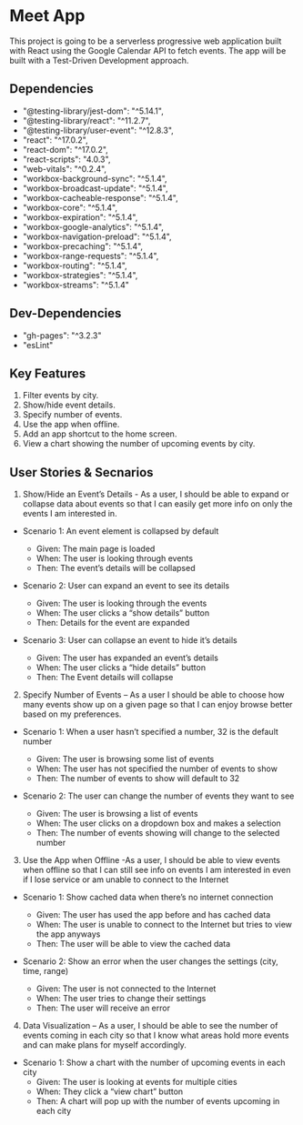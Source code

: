# Meet App

This project is going to be a serverless progressive web application built with React using the Google Calendar API to fetch events.  The app will be built with a Test-Driven Development approach.

## Dependencies

  - "@testing-library/jest-dom": "^5.14.1",
  - "@testing-library/react": "^11.2.7",
  - "@testing-library/user-event": "^12.8.3",
  - "react": "^17.0.2",
  - "react-dom": "^17.0.2",
  - "react-scripts": "4.0.3",
  - "web-vitals": "^0.2.4",
  - "workbox-background-sync": "^5.1.4",
  - "workbox-broadcast-update": "^5.1.4",
  - "workbox-cacheable-response": "^5.1.4",
  - "workbox-core": "^5.1.4",
  - "workbox-expiration": "^5.1.4",
  - "workbox-google-analytics": "^5.1.4",
  - "workbox-navigation-preload": "^5.1.4",
  - "workbox-precaching": "^5.1.4",
  - "workbox-range-requests": "^5.1.4",
  - "workbox-routing": "^5.1.4",
  - "workbox-strategies": "^5.1.4",
  - "workbox-streams": "^5.1.4"

## Dev-Dependencies

  - "gh-pages": "^3.2.3"
  - "esLint"

## Key Features
1) Filter events by city.
2) Show/hide event details.
3) Specify number of events.
4) Use the app when offline.
5) Add an app shortcut to the home screen.
6) View a chart showing the number of upcoming events by city.


## User Stories & Secnarios

1.	Show/Hide an Event’s Details - As a user, I should be able to expand or collapse data about events so that I can easily get more info on only the events I am interested in.

  -	Scenario 1: An event element is collapsed by default
    -	Given: The main page is loaded
    -	When: The user is looking through events
    -	Then: The  event’s details will be collapsed

  -	Scenario 2: User can expand an event to see its details
    -	Given: The user is looking through the events
    -	When: The user clicks a “show details” button
    -	Then: Details for the event are expanded

  -	Scenario 3: User can collapse an event to hide it’s details
    -	Given: The user has expanded an event’s details
    -	When: The user clicks a “hide details” button
    -	Then: The Event details will collapse


2.	Specify Number of Events – As a user I should be able to choose how many events show up on a given page so that I can enjoy browse better based on my preferences.

  -	Scenario 1: When a user hasn’t specified a number, 32 is the default number
    -	Given: The user is browsing some list of events
    -	When: The user has not specified the number of events to show
    -	Then: The number of events to show will default to 32

  -	Scenario 2: The user can change the number of events they want to see
    -	Given: The user is browsing a list of events
    -	When: The user clicks on a dropdown box and makes a selection
    -	Then: The number of events showing will change to the selected number


3.	Use the App when Offline -As a user, I should be able to view events when offline so that I can still see info on events I am interested in even if I lose service or am unable to connect to the Internet

  -	Scenario 1: Show cached data when there’s no internet connection
    -	Given: The user has used the app before and has cached data
    -	When: The user is unable to connect to the Internet but tries to view the app anyways
    -	Then: The user will be able to view the cached data

  -	Scenario 2: Show an error when the user changes the settings (city, time, range)
    -	Given: The user is not connected to the Internet
    -	When: The user tries to change their settings
    -	Then: The user will receive an error


4.	Data Visualization – As a user, I should be able to see the number of events coming in each city so that I know what areas hold more events and can make plans for myself accordingly.

  -	Scenario 1: Show a chart with the number of upcoming events in each city
    -	Given: The user is looking at events for multiple cities
    -	When: They click a “view chart” button
    -	Then: A chart will pop up with the number of events upcoming in each city


